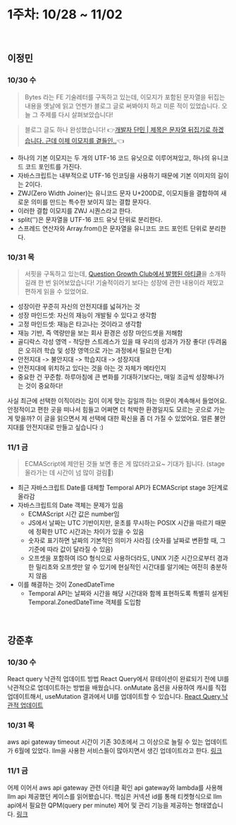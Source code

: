 # 1주차: 10/28 ~ 11/02

&nbsp;

## 이정민

### 10/30 수

> Bytes 라는 FE 기술레터를 구독하고 있는데, 이모지가 포함된 문자열을 뒤집는 내용을 옛날에 읽고 언젠가 블로그 글로 써봐야지 하고 미룬 적이 있었습니다. 오늘 그 주제를 다시 살펴보았습니다!

> 블로그 글도 하나 완성했습니다! 👉[개발자 단민 | 제목은 문자열 뒤집기로 하겠습니다. 근데 이제 이모지를 곁들인..](https://www.jeong-min.com/76-emoji-reverse/)👈

- 하나의 기본 이모지는 두 개의 UTF-16 코드 유닛으로 이루어져있고, 하나의 유니코드 코드 포인트를 가진다.
- 자바스크립트는 내부적으로 UTF-16 인코딩을 사용하기 때문에 기본 이미지의 길이는 2이다.
- ZWJ(Zero Width Joiner)는 유니코드 문자 U+200D로,  이모지들을 결합하여 새로운 의미를 만드는 특수한 보이지 않는 결합 문자다.
- 이러한 결합 이모지를 ZWJ 시퀀스라고 한다.
- split('')은 문자열을 UTF-16 코드 유닛 단위로 분리한다.
- 스프레드 연산자와 Array.from()은 문자열을 유니코드 코드 포인트 단위로 분리한다.

### 10/31 목

> 서핏을 구독하고 있는데, [Question Growth Club에서 발행된 아티클](https://maily.so/qtog/posts/x1zg071prqg)을 소개하길래 한 번 읽어보았습니다! 기술적이라기 보다는 성장에 관한 내용이라 재밌고 편하게 읽을 수 있었어요.

- 성장이란 꾸준히 자신의 안전지대를 넓혀가는 것
- 성장 마인드셋: 자신의 재능이 개발될 수 있다고 생각함
- 고정 마인드셋: 재능은 타고나는 것이라고 생각함
- 재능 기반, 즉 역량만을 보는 회사 환경은 성장 마인드셋을 저해함
- 골디락스 각성 영역 - 적당한 스트레스가 있을 때 우리의 성과가 가장 좋다! (두려움은 오히려 학습 및 성장 영역으로 가는 과정에서 필요한 단계)
- 안전지대 -> 불안지대 -> 학습지대 -> 성장지대
- 안전지대에 위치하고 있다는 것을 아는 것 자체가 메타인지
- 중요한 건 꾸준함. 하루아침에 큰 변화를 기대하기보다는, 매일 조금씩 성장해나가는 것이 중요하다!

사실 최근에 선택한 이직이라는 길이 이게 맞는 길일까 하는 의문이 계속해서 들었어요. 안정적이고 편한 곳을 떠나서 힘들고 어쩌면 더 척박한 환경일지도 모르는 곳으로 가는 게 맞을까? 이 글을 읽으면서 제 선택에 대한 확신을 좀 더 가질 수 있었어요. 얼른 불안지대를 안전지대로 만들고 싶습니다 :)

### 11/1 금

> ECMAScript에 제안된 것들 보면 좋은 게 많더라고요~ 기대가 됩니다. (stage 올라가는 데 시간이 넘 많이 걸림🥲)

- 최근 자바스크립트 Date를 대체할 Temporal API가 ECMAScript stage 3단계로 올라감
- 자바스크립트의 Date 객체는 문제가 있음
  - ECMAScript 시간 값은 number임
  - JS에서 날짜는 UTC 기반이지만, 윤초를 무시하는 POSIX 시간을 따르기 때문에 정확한 UTC 시간과는 차이가 있을 수 있음
  - 숫자로 표기하면 날짜의 기본적인 의미가 사라짐 (숫자를 날짜로 변환할 때, 그 기준에 따라 값이 달라질 수 있음)
  - 오프셋을 포함하여 ISO 형식으로 사용하더라도, UNIX 기준 시간으로부터 경과한 밀리초와 오프셋만 알 수 있기에 현실적인 시간대를 알기에는 여전히 충분하지 않음
- 이를 해결하는 것이 ZonedDateTime
  - Temporal API는 날짜와 시간을 해당 시간대와 함께 표현하도록 특별히 설계된 Temporal.ZonedDateTime 객체를 도입함

&nbsp;

## 강준후

### 10/30 수
React query 낙관적 업데이트 방법
React Query에서 뮤테이션이 완료되기 전에 UI를 낙관적으로 업데이트하는 방법을 배웠습니다. onMutate 옵션을 사용하여 캐시를 직접 업데이트해서, useMutation 결과에서 UI를 업데이트할 수 있습니다.
[React Query 낙관적 업데이트](https://tanstack.com/query/latest/docs/framework/react/guides/optimistic-updates#via-the-ui)

### 10/31 목
aws api gateway timeout 시간이 기존 30초에서 그 이상으로 늘릴 수 있는 업데이트가 6월에 있었다.
llm을 사용한 서비스들이 많아지면서 생긴 업데이트라고 한다.
[링크](https://aws.amazon.com/ko/about-aws/whats-new/2024/06/amazon-api-gateway-integration-timeout-limit-29-seconds/)

### 11/1 금
어제 이어서 aws api gateway 관련 아티클 확인
api gateway와 lambda를 사용해 llm api 제공했던 케이스를 읽어봤습니다.
핵심은 커넥션 id를 통해 티켓형식으로 llm api에서 필요한 QPM(query per minute) 제어 및 관리 기능을 제공하는 형태였습니다.
[링크](https://aws.amazon.com/ko/blogs/tech/how-selectstar-builds-ai-redteaming-websocket-api-with-amazon-apigateway/)

